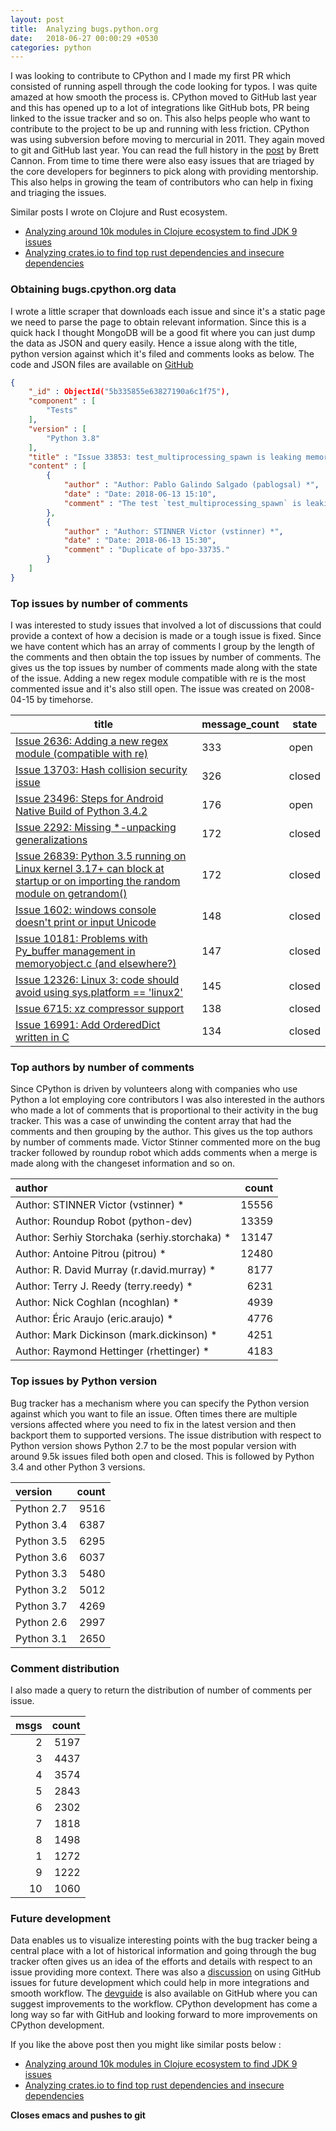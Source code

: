 ```yaml
---
layout: post
title:  Analyzing bugs.python.org
date:   2018-06-27 00:00:29 +0530
categories: python
---
```


I was looking to contribute to CPython and I made my first PR which consisted of running aspell through the code looking for typos. I was quite amazed at how smooth the process is. CPython moved to GitHub last year and this has opened up to a lot of integrations like GitHub bots, PR being linked to the issue tracker and so on. This also helps people who want to contribute to the project to be up and running with less friction. CPython was using subversion before moving to mercurial in 2011. They again moved to git and GitHub last year. You can read the full history in the [post](https://snarky.ca/the-history-behind-the-decision-to-move-python-to-github/) by Brett Cannon. From time to time there were also easy issues that are triaged by the core developers for beginners to pick along with providing mentorship. This also helps in growing the team of contributors who can help in fixing and triaging the issues.

Similar posts I wrote on Clojure and Rust ecosystem.

* [Analyzing around 10k modules in Clojure ecosystem to find JDK 9 issues](https://tirkarthi.github.io/clojure/2018/03/17/data-mining-clojars.html)
* [Analyzing crates.io to find top rust dependencies and insecure dependencies](https://tirkarthi.github.io/rust/2018/03/30/analyzing-crates-data.html)


### Obtaining bugs.cpython.org data

I wrote a little scraper that downloads each issue and since it's a static page we need to parse the page to obtain relevant information. Since this is a quick hack I thought MongoDB will be a good fit where you can just dump the data as JSON and query easily. Hence a issue along with the title, python version against which it's filed and comments looks as below. The code and JSON files are available on [GitHub](https://github.com/tirkarthi/cpython-bugs)

```JSON
{
	"_id" : ObjectId("5b335855e63827190a6c1f75"),
	"component" : [
		"Tests"
	],
	"version" : [
		"Python 3.8"
	],
	"title" : "Issue 33853: test_multiprocessing_spawn is leaking memory - Python tracker",
	"content" : [
		{
			"author" : "Author: Pablo Galindo Salgado (pablogsal) *",
			"date" : "Date: 2018-06-13 15:10",
			"comment" : "The test `test_multiprocessing_spawn` is leaking memory according to the x86 Gentoo Refleaks 3.x buildbot:\n\n\nx86 Gentoo Refleaks 3.x\nhttp://buildbot.python.org/all/#/builders/1/builds/253\n\ntest_multiprocessing_spawn leaked [1, 2, 1] memory blocks, sum=4\n1 test failed again:\n    test_multiprocessing_spawn\n\n\nx86 Gentoo Refleaks 3.7\nhttp://buildbot.python.org/all/#/builders/114/builds/135"
		},
		{
			"author" : "Author: STINNER Victor (vstinner) *",
			"date" : "Date: 2018-06-13 15:30",
			"comment" : "Duplicate of bpo-33735."
		}
	]
}
```

### Top issues by number of comments

I was interested to study issues that involved a lot of discussions that could provide a context of how a decision is made or a tough issue is fixed. Since we have content which has an array of comments I group by the length of the comments and then obtain the top issues by number of comments. The gives us the top issues by number of comments made along with the state of the issue. Adding a new regex module compatible with re is the most commented issue and it's also still open. The issue was created on 2008-04-15 by timehorse.

| title                                                                                                                                                             | message_count | state  |
|-----------------------------------------------------------------------------------------------------------------------------------------------------------------|--------------|--------|
| [Issue 2636: Adding a new regex module (compatible with re)](https://bugs.python.org/issue2636)                                                                   | 333           | open   |
| [Issue 13703: Hash collision security issue](https://bugs.python.org/issue13703)                                                                                  | 326           | closed |
| [Issue 23496: Steps for Android Native Build of Python 3.4.2](https://bugs.python.org/issue23496)                                                                 | 176           | open   |
| [Issue 2292: Missing *-unpacking generalizations](https://bugs.python.org/issue2292)                                                                              | 172           | closed |
| [Issue 26839: Python 3.5 running on Linux kernel 3.17+ can block at startup or on importing the random module on getrandom()](https://bugs.python.org/issue26839) | 172           | closed |
| [Issue 1602: windows console doesn't print or input Unicode](https://bugs.python.org/issue1602)                                                                   | 148           | closed |
| [Issue 10181: Problems with Py_buffer management in memoryobject.c (and elsewhere?)](https://bugs.python.org/issue10181)                                          | 147           | closed |
| [Issue 12326: Linux 3: code should avoid using sys.platform == 'linux2'](https://bugs.python.org/issue12326)                                                      | 145           | closed |
| [Issue 6715: xz compressor support](https://bugs.python.org/issue6715)                                                                                            | 138           | closed |
| [Issue 16991: Add OrderedDict written in C](https://bugs.python.org/issue16991)                                                                                   | 134           | closed |

### Top authors by number of comments

Since CPython is driven by volunteers along with companies who use Python a lot employing core contributors I was also interested in the authors who made a lot of comments that is proportional to their activity in the bug tracker. This was a case of unwinding the content array that had the comments and then grouping by the author. This gives us the top authors by number of comments made. Victor Stinner commented more on the bug tracker followed by roundup robot which adds comments when a merge is made along with the changeset information and so on.

| author                                        |   count |
|:----------------------------------------------|--------:|
| Author: STINNER Victor (vstinner) *           |   15556 |
| Author: Roundup Robot (python-dev)            |   13359 |
| Author: Serhiy Storchaka (serhiy.storchaka) * |   13147 |
| Author: Antoine Pitrou (pitrou) *             |   12480 |
| Author: R. David Murray (r.david.murray) *    |    8177 |
| Author: Terry J. Reedy (terry.reedy) *        |    6231 |
| Author: Nick Coghlan (ncoghlan) *             |    4939 |
| Author: Éric Araujo (eric.araujo) *           |    4776 |
| Author: Mark Dickinson (mark.dickinson) *     |    4251 |
| Author: Raymond Hettinger (rhettinger) *      |    4183 |

### Top issues by Python version

Bug tracker has a mechanism where you can specify the Python version against which you want to file an issue. Often times there are multiple versions affected where you need to fix in the latest version and then backport them to supported versions. The issue distribution with respect to Python version shows Python 2.7 to be the most popular version with around 9.5k issues filed both open and closed. This is followed by Python 3.4 and other Python 3 versions.

| version    |   count |
|:-----------|--------:|
| Python 2.7 |    9516 |
| Python 3.4 |    6387 |
| Python 3.5 |    6295 |
| Python 3.6 |    6037 |
| Python 3.3 |    5480 |
| Python 3.2 |    5012 |
| Python 3.7 |    4269 |
| Python 2.6 |    2997 |
| Python 3.1 |    2650 |

### Comment distribution

I also made a query to return the distribution of number of comments per issue.

|  msgs |   count |
|------:|--------:|
|     2 |    5197 |
|     3 |    4437 |
|     4 |    3574 |
|     5 |    2843 |
|     6 |    2302 |
|     7 |    1818 |
|     8 |    1498 |
|     1 |    1272 |
|     9 |    1222 |
|    10 |    1060 |

### Future development

Data enables us to visualize interesting points with the bug tracker being a central place with a lot of historical information and going through the bug tracker often gives us an idea of the  efforts and details with respect to an issue providing more context. There was also a [discussion](https://mail.python.org/pipermail/python-committers/2018-May/005428.html) on using GitHub issues for future development which could help in more integrations and smooth workflow. The [devguide](https://github.com/python/devguide/) is also available on GitHub where you can suggest improvements to the workflow. CPython development has come a long way so far with GitHub and looking forward to more improvements on CPython development.

If you like the above post then you might like similar posts below :

* [Analyzing around 10k modules in Clojure ecosystem to find JDK 9 issues](https://tirkarthi.github.io/clojure/2018/03/17/data-mining-clojars.html)
* [Analyzing crates.io to find top rust dependencies and insecure dependencies](https://tirkarthi.github.io/rust/2018/03/30/analyzing-crates-data.html)

__Closes emacs and pushes to git__
